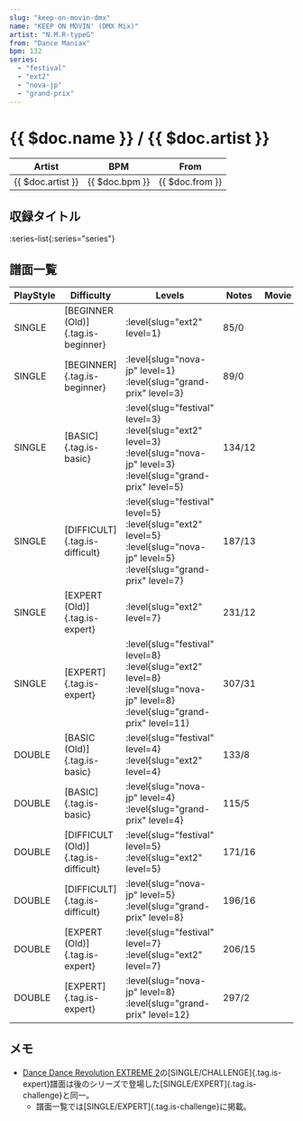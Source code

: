 ```yaml
---
slug: "keep-on-movin-dmx"
name: "KEEP ON MOVIN' (DMX Mix)"
artist: "N.M.R-typeG"
from: "Dance Maniax"
bpm: 132
series:
  - "festival"
  - "ext2"
  - "nova-jp"
  - "grand-prix"
---
```


# {{ $doc.name }} / {{ $doc.artist }}

|Artist|BPM|From|
|------|---|----|
|{{ $doc.artist }}|{{ $doc.bpm }}|{{ $doc.from }}|

## 収録タイトル

:series-list{:series="series"}

## 譜面一覧

|PlayStyle|Difficulty|Levels|Notes|Movie|
|---------|----------|------|-----|-----|
|SINGLE|[BEGINNER (Old)]{.tag.is-beginner}|<div class="field is-grouped is-grouped-multiline"> :level{slug="ext2" level=1}</div>|85/0||
|SINGLE|[BEGINNER]{.tag.is-beginner}|<div class="field is-grouped is-grouped-multiline"> :level{slug="nova-jp" level=1} :level{slug="grand-prix" level=3}</div>|89/0||
|SINGLE|[BASIC]{.tag.is-basic}|<div class="field is-grouped is-grouped-multiline"> :level{slug="festival" level=3} :level{slug="ext2" level=3} :level{slug="nova-jp" level=3} :level{slug="grand-prix" level=5}</div>|134/12||
|SINGLE|[DIFFICULT]{.tag.is-difficult}|<div class="field is-grouped is-grouped-multiline"> :level{slug="festival" level=5} :level{slug="ext2" level=5} :level{slug="nova-jp" level=5} :level{slug="grand-prix" level=7}</div>|187/13||
|SINGLE|[EXPERT (Old)]{.tag.is-expert}|<div class="field is-grouped is-grouped-multiline"> :level{slug="ext2" level=7}</div>|231/12||
|SINGLE|[EXPERT]{.tag.is-expert}|<div class="field is-grouped is-grouped-multiline"> :level{slug="festival" level=8} :level{slug="ext2" level=8} :level{slug="nova-jp" level=8} :level{slug="grand-prix" level=11}</div>|307/31||
|DOUBLE|[BASIC (Old)]{.tag.is-basic}|<div class="field is-grouped is-grouped-multiline"> :level{slug="festival" level=4} :level{slug="ext2" level=4}</div>|133/8||
|DOUBLE|[BASIC]{.tag.is-basic}|<div class="field is-grouped is-grouped-multiline"> :level{slug="nova-jp" level=4} :level{slug="grand-prix" level=4}</div>|115/5||
|DOUBLE|[DIFFICULT (Old)]{.tag.is-difficult}|<div class="field is-grouped is-grouped-multiline"> :level{slug="festival" level=5} :level{slug="ext2" level=5}</div>|171/16||
|DOUBLE|[DIFFICULT]{.tag.is-difficult}|<div class="field is-grouped is-grouped-multiline"> :level{slug="nova-jp" level=5} :level{slug="grand-prix" level=8}</div>|196/16||
|DOUBLE|[EXPERT (Old)]{.tag.is-expert}|<div class="field is-grouped is-grouped-multiline"> :level{slug="festival" level=7} :level{slug="ext2" level=7}</div>|206/15||
|DOUBLE|[EXPERT]{.tag.is-expert}|<div class="field is-grouped is-grouped-multiline"> :level{slug="nova-jp" level=8} :level{slug="grand-prix" level=12}</div>|297/2||

## メモ

- [Dance Dance Revolution EXTREME 2](/series/ext2)の[SINGLE/CHALLENGE]{.tag.is-expert}譜面は後のシリーズで登場した[SINGLE/EXPERT]{.tag.is-challenge}と同一。
  - 譜面一覧では[SINGLE/EXPERT]{.tag.is-challenge}に掲載。

